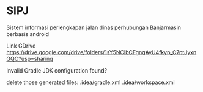 # SIPJ
Sistem informasi perlengkapan jalan dinas perhubungan Banjarmasin berbasis android

Link GDrive https://drive.google.com/drive/folders/1sY5NCIbCFgnqAyU4fkyp_C7ptJyxnGQO?usp=sharing

Invalid Gradle JDK configuration found?

delete those generated files:
.idea/gradle.xml
.idea/workspace.xml

